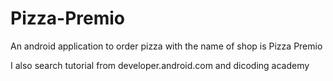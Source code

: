 # Pizza-Premio
An android application to order pizza with the name of shop is Pizza Premio

I also search tutorial from developer.android.com and dicoding academy
